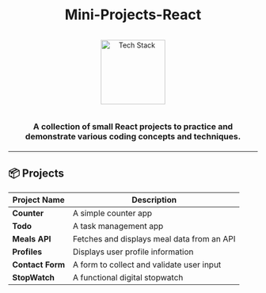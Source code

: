 <h1 align="center">
  <br>
  Mini-Projects-React
  <br>
</h1>

<div align="center">
  <a href="https://github.com/kavindu-dilshan">
    <img src="https://skillicons.dev/icons?i=js,react,github" alt="Tech Stack" width="130" style="padding: 15px 0;">
  </a>
</div>

<h3 align="center" style="margin: 20px 0;">
  A collection of small React projects to practice and demonstrate various coding concepts and techniques.
</h3>

---

## 📦 Projects

<div align="center">

| Project Name     | Description                                |
| ---------------- | ------------------------------------------ |
| **Counter**       | A simple counter app                       |
| **Todo**          | A task management app                      |
| **Meals API**     | Fetches and displays meal data from an API |
| **Profiles**      | Displays user profile information          |
| **Contact Form**  | A form to collect and validate user input  |
| **StopWatch**     | A functional digital stopwatch             |


</div>
